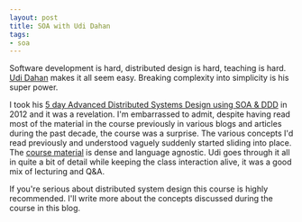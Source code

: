 ```yaml
---
layout: post
title: SOA with Udi Dahan
tags:
- soa
---
```


Software development is hard, distributed design is hard, teaching is hard. [Udi Dahan](http://www.udidahan.com/) makes it all seem easy. Breaking complexity into simplicity is his super power. 

I took his [5 day Advanced Distributed Systems Design using SOA & DDD](http://www.udidahan.com/training/) in 2012 and it was a revelation. I'm embarrassed to admit, despite having read most of the material in the course previously in various blogs and articles during the past decade, the course was a surprise. The various concepts I'd read previously and understood vaguely suddenly started sliding into place. The [course material](http://www.udidahan.com/training/#Advanced_Distributed_System_Design) is dense and language agnostic. Udi goes through it all in quite a bit of detail while keeping the class interaction alive, it was a good mix of lecturing and Q&A. 

If you're serious about distributed system design this course is highly recommended. I'll write more about the concepts discussed during the course in this blog.
